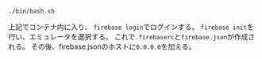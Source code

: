 ```
./bin/bash.sh
```

上記でコンテナ内に入り、 `firebase login`でログインする。
`firebase init`を行い、エミュレータを選択する。
これで`.firebaserc`と`firebase.json`が作成される。
その後、firebase.jsonのホストに`0.0.0.0`を加える。

